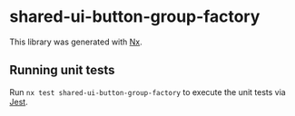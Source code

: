 # shared-ui-button-group-factory

This library was generated with [Nx](https://nx.dev).

## Running unit tests

Run `nx test shared-ui-button-group-factory` to execute the unit tests via [Jest](https://jestjs.io).
